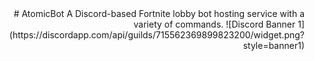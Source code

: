 <div align="right">
# AtomicBot
A Discord-based Fortnite lobby bot hosting service with a variety of commands.
![Discord Banner 1](https://discordapp.com/api/guilds/715562369899823200/widget.png?style=banner1)
</div>
